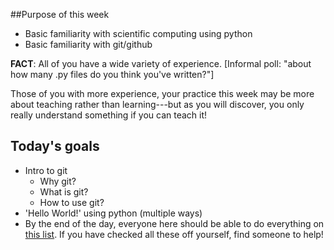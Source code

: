 ##Purpose of this week

* Basic familiarity with scientific computing using python
* Basic familiarity with git/github

**FACT**: All of you have a wide variety of experience.  [Informal poll: "about how many .py files do you think you've written?"]  

Those of you with more experience, your practice this week may be more about teaching rather than learning---but as you will discover, you only really understand something if you can teach it!  

## Today's goals

* Intro to git
	* Why git?
	* What is git?
	* How to use git?
* 'Hello World!' using python (multiple ways)
* By the end of the day, everyone here should be able to do everything on [this list](todo.md).  If you have checked all these off yourself, find someone to help!  